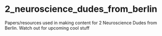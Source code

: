 # 2_neuroscience_dudes_from_berlin
Papers/resources used in making content for 2 Neuroscience Dudes from Berlin. Watch out for upcoming cool stuff
